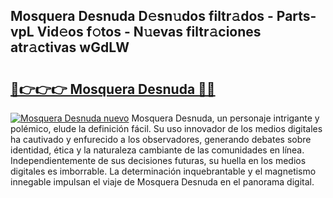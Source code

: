 ## Mosquera Desnuda D𝚎sn𝚞dos filtr𝚊dos - Parts-vpL Vid𝚎os f𝚘tos - N𝚞evas filtr𝚊ciones atr𝚊ctivas wGdLW

# <h2><a href="http://mb96qi.tromn.icu/?c=Mosquera+Desnuda">🔗👉👉👉 Mosquera Desnuda 🔗🔗</a></h2>

[![Mosquera Desnuda nuevo](https://i.imgur.com/pEAQMta.gif)](http://mb96qi.tromn.icu/?c=Mosquera+Desnuda)
Mosquera Desnuda, un personaje intrigante y polémico, elude la definición fácil. Su uso innovador de los medios digitales ha cautivado y enfurecido a los observadores, generando debates sobre identidad, ética y la naturaleza cambiante de las comunidades en línea. Independientemente de sus decisiones futuras, su huella en los medios digitales es imborrable. La determinación inquebrantable y el magnetismo innegable impulsan el viaje de Mosquera Desnuda en el panorama digital.
